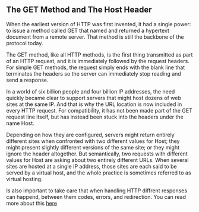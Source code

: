 ## The GET Method and The Host Header

When the earliest version of HTTP was first invented, it had a single power: to issue a method called GET
that named and returned a hypertext document from a remote server. That method is still the backbone
of the protocol today.

The GET method, like all HTTP methods, is the first thing transmitted as part of an HTTP request,
and it is immediately followed by the request headers. For simple GET methods, the request simply ends
with the blank line that terminates the headers so the server can immediately stop reading and send a
response.

In a world of six billion people and four billion IP addresses, the need quickly became clear to
support servers that might host dozens of web sites at the same IP.
And that is why the URL location is now included in every HTTP request. For compatibility, it has
not been made part of the GET request line itself, but has instead been stuck into the headers under the
name Host.

Depending on how they are configured, servers might return entirely different sites when
confronted with two different values for Host; they might present slightly different versions of the same
site; or they might ignore the header altogether. But semantically, two requests with different values for
Host are asking about two entirely different URLs.
When several sites are hosted at a single IP address, those sites are each said to be served by a
virtual host, and the whole practice is sometimes referred to as virtual hosting.


Is also important to take care that when handling HTTP diffrent responses can happend, between them codes, errors, and redirection. You can read more about this [here](https://support.google.com/webmasters/answer/40132?hl=en)
